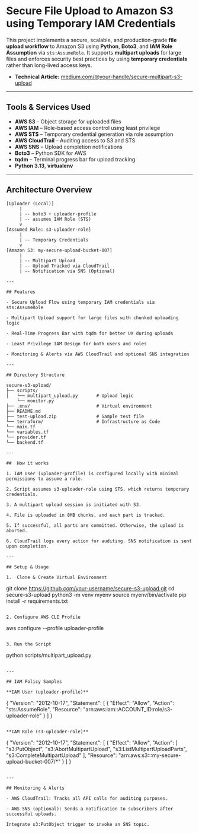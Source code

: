 # Secure File Upload to Amazon S3 using Temporary IAM Credentials

This project implements a secure, scalable, and production-grade **file upload workflow** to Amazon S3 using **Python**, **Boto3**, and **IAM Role Assumption** via `sts:AssumeRole`. It supports **multipart uploads** for large files and enforces security best practices by using **temporary credentials** rather than long-lived access keys.

- **Technical Article:** [medium.com/@your-handle/secure-multipart-s3-upload](https://medium.com/@your-handle/secure-multipart-s3-upload)

---

##  Tools & Services Used

- **AWS S3** – Object storage for uploaded files  
- **AWS IAM** – Role-based access control using least privilege  
- **AWS STS** – Temporary credential generation via role assumption  
- **AWS CloudTrail** – Auditing access to S3 and STS  
- **AWS SNS** – Upload completion notifications  
- **Boto3** – Python SDK for AWS  
- **tqdm** – Terminal progress bar for upload tracking  
- **Python 3.13**, **virtualenv**

---

##  Architecture Overview

```plaintext
[Uploader (Local)]
     |
     | -- boto3 + uploader-profile
     | -- assumes IAM Role (STS)
     v
[Assumed Role: s3-uploader-role]
     |
     | -- Temporary Credentials
     v
[Amazon S3: my-secure-upload-bucket-007]
     |
     | -- Multipart Upload
     | -- Upload Tracked via CloudTrail
     | -- Notification via SNS (Optional)

---

## Features

- Secure Upload Flow using temporary IAM credentials via sts:AssumeRole

- Multipart Upload support for large files with chunked uploading logic

- Real-Time Progress Bar with tqdm for better UX during uploads

- Least Privilege IAM Design for both users and roles

- Monitoring & Alerts via AWS CloudTrail and optional SNS integration

---

## Directory Structure

secure-s3-upload/
├── scripts/
│   └── multipart_upload.py       # Upload logic
    └── monitor.py
├── .env/                         # Virtual environment
├── README.md
├── test-upload.zip               # Sample test file
└── terraform/                    # Infrastructure as Code 
└── main.tf
└── variables.tf
└── provider.tf
└── backend.tf

---

##  How it works

1. IAM User (uploader-profile) is configured locally with minimal permissions to assume a role.

2. Script assumes s3-uploader-role using STS, which returns temporary credentials.

3. A multipart upload session is initiated with S3.

4. File is uploaded in 8MB chunks, and each part is tracked.

5. If successful, all parts are committed. Otherwise, the upload is aborted.

6. CloudTrail logs every action for auditing. SNS notification is sent upon completion.

---

## Setup & Usage

1.  Clone & Create Virtual Environment

```
git clone https://github.com/your-username/secure-s3-upload.git
cd secure-s3-upload
python3 -m venv myenv
source myenv/bin/activate
pip install -r requirements.txt
```

2. Configure AWS CLI Profile
```
aws configure --profile uploader-profile
```

3. Run the Script
```
python scripts/multipart_upload.py
```

---

## IAM Policy Samples

**IAM User (uploader-profile)**
```
{
  "Version": "2012-10-17",
  "Statement": [
    {
      "Effect": "Allow",
      "Action": "sts:AssumeRole",
      "Resource": "arn:aws:iam::ACCOUNT_ID:role/s3-uploader-role"
    }
  ]
}
```

**IAM Role (s3-uploader-role)**
```
{
  "Version": "2012-10-17",
  "Statement": [
    {
      "Effect": "Allow",
      "Action": [
        "s3:PutObject",
        "s3:AbortMultipartUpload",
        "s3:ListMultipartUploadParts",
        "s3:CompleteMultipartUpload"
      ],
      "Resource": "arn:aws:s3:::my-secure-upload-bucket-007/*"
    }
  ]
}
```

---

## Monitoring & Alerts

- AWS CloudTrail: Tracks all API calls for auditing purposes.

- AWS SNS (optional): Sends a notification to subscribers after successful uploads.

Integrate s3:PutObject trigger to invoke an SNS topic.